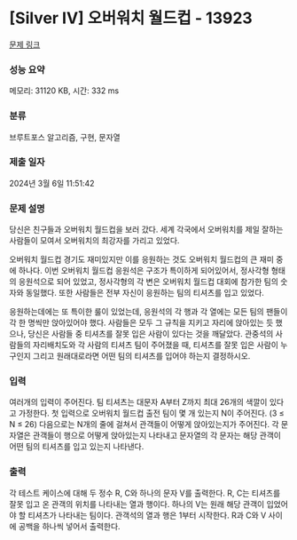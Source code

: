 # [Silver IV] 오버워치 월드컵 - 13923 

[문제 링크](https://www.acmicpc.net/problem/13923) 

### 성능 요약

메모리: 31120 KB, 시간: 332 ms

### 분류

브루트포스 알고리즘, 구현, 문자열

### 제출 일자

2024년 3월 6일 11:51:42

### 문제 설명

<p>당신은 친구들과 오버워치 월드컵을 보러 갔다. 세계 각국에서 오버워치를 제일 잘하는 사람들이 모여서 오버워치의 최강자를 가리고 있었다.</p>

<p>오버워치 월드컵 경기도 재미있지만 이를 응원하는 것도 오버워치 월드컵의 큰 재미 중에 하나다. 이번 오버워치 월드컵 응원석은 구조가 특이하게 되어있어서, 정사각형 형태의 응원석으로 되어 있었고, 정사각형의 각 변은 오버워치 월드컵 대회에 참가한 팀의 숫자와 동일했다. 또한 사람들은 전부 자신이 응원하는 팀의 티셔츠를 입고 있었다.</p>

<p>응원하는데에는 또 특이한 룰이 있었는데, 응원석의 각 행과 각 열에는 모든 팀의 팬들이 각 한 명씩만 앉아있어야 했다. 사람들은 모두 그 규칙을 지키고 자리에 앉아있는 듯 했으나, 당신은 사람들 중 티셔츠를 잘못 입은 사람이 있다는 것을 깨달았다. 관중석의 사람들의 자리배치도와 각 사람의 티셔츠 팀이 주어졌을 때, 티셔츠를 잘못 입은 사람이 누구인지 그리고 원래대로라면 어떤 팀의 티셔츠를 입어야 하는지 결정하시오.</p>

### 입력 

 <p>여러개의 입력이 주어진다. 팀 티셔츠는 대문자 A부터 Z까지 최대 26개의 색깔이 있다고 가정한다. 첫 입력으로 오버워치 월드컵 출전 팀이 몇 개 있는지 N이 주어진다. (3 ≤ N ≤ 26)  다음으로는 N개의 줄에 걸쳐서 관객들이 어떻게 앉아있는지가 주어진다. 각 문자열은 관객들이 행으로 어떻게 앉아있는지 나타내고 문자열의 각 문자는 해당 관객이 어떤 팀의 티셔츠를 입고 있는지 나타낸다.</p>

### 출력 

 <p>각 테스트 케이스에 대해 두 정수 R, C와 하나의 문자 V를 출력한다. R, C는 티셔츠를 잘못 입고 온 관객의 위치를 나타내는 열과 행이다. 하나의 V는 원래 해당 관객이 입었어야 할 티셔츠가 나타내는 팀이다. 관객석의 열과 행은 1부터 시작한다. R과 C와 V 사이에 공백을 하나씩 넣어서 출력한다. </p>

